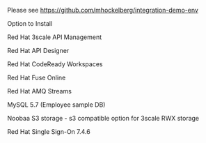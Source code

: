 Please see https://github.com/mhockelberg/integration-demo-env

Option to Install

Red Hat 3scale API Management

Red Hat API Designer 

Red Hat CodeReady Workspaces

Red Hat Fuse Online 

Red Hat AMQ Streams

MySQL 5.7 (Employee sample DB)

Noobaa S3 storage - s3 compatible option for 3scale RWX storage

Red Hat Single Sign-On 7.4.6
